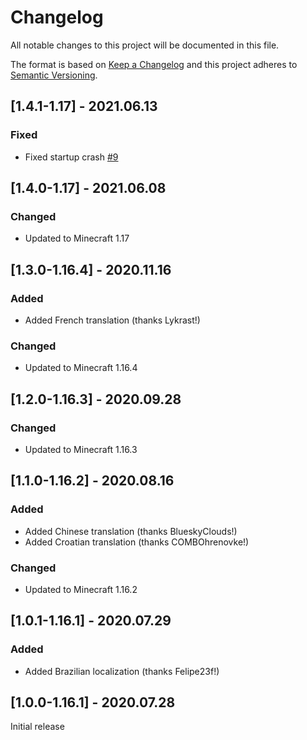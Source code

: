 # Changelog
All notable changes to this project will be documented in this file.

The format is based on [Keep a Changelog](http://keepachangelog.com/en/1.0.0/) and this project adheres to [Semantic Versioning](http://semver.org/spec/v2.0.0.html).

## [1.4.1-1.17] - 2021.06.13
### Fixed
- Fixed startup crash [#9](https://github.com/TheIllusiveC4/CherishedWorlds/issues/9)

## [1.4.0-1.17] - 2021.06.08
### Changed
- Updated to Minecraft 1.17

## [1.3.0-1.16.4] - 2020.11.16
### Added
- Added French translation (thanks Lykrast!)
### Changed
- Updated to Minecraft 1.16.4

## [1.2.0-1.16.3] - 2020.09.28
### Changed
- Updated to Minecraft 1.16.3

## [1.1.0-1.16.2] - 2020.08.16
### Added
- Added Chinese translation (thanks BlueskyClouds!)
- Added Croatian translation (thanks COMBOhrenovke!)
### Changed
- Updated to Minecraft 1.16.2

## [1.0.1-1.16.1] - 2020.07.29
### Added
- Added Brazilian localization (thanks Felipe23f!)

## [1.0.0-1.16.1] - 2020.07.28
Initial release